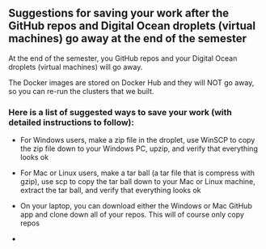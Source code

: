 ## Suggestions for saving your work after the GitHub repos and Digital Ocean droplets (virtual machines) go away at the end of the semester

At the end of the semester, you GitHub repos and your Digital Ocean droplets (virtual machines) will go away.

The Docker images are stored on Docker Hub and they will NOT go away, so you can re-run the clusters that we built.  

### Here is a list of suggested ways to save your work (with detailed instructions to follow):

* For Windows users, make a zip file in the droplet, use WinSCP to copy the zip file down to your Windows PC, upzip, and verify that everything looks ok

* For Mac or Linux users, make a tar ball (a tar file that is compress with gzip), use scp to copy the tar ball down to your Mac or Linux machine, extract the tar ball, and verify that everything looks ok

* On your laptop, you can download either the Windows or Mac GitHub app and clone down all of your repos.  This will of course only copy repos 

* 
